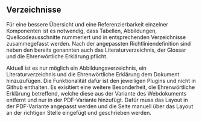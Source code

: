 ## Verzeichnisse

Für eine bessere Übersicht und eine Referenzierbarkeit einzelner Komponenten ist es notwendig, dass Tabellen, Abbildungen, Quellcodeausschnitte nummeriert und in entsprechenden Verzeichnisse zusammegefasst werden. Nach der angepassten Richtliniendefinition sind neben den bereits genannten auch das Literaturverzeichnis, der Glossar und die Ehrenwörtliche Erklärung pflicht. 

Aktuell ist es nur möglich ein Abbildungsverzeichnis, ein Literaturverzeichnis und die Ehrenwörtliche Erklärung dem Dokument hinzuzufügen. Die Funktionalität dafür ist den jeweiligen Plugins und nicht in Github enthalten. Es exisitiert eine weitere Besonderheit, die Ehrenwörtliche Erklärung betreffend, welche diese aus der Variante des Webdokuments entfernt und nur in der PDF-Variante hinzufügt. Dafür muss das Layout in der PDF-Variante angepasst werden und die Seite manuell über das Layout an der richtigen Stelle eingefügt und geschrieben werden.
